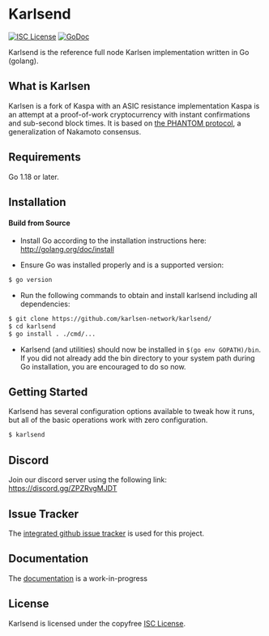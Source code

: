 Karlsend
========

[![ISC License](http://img.shields.io/badge/license-ISC-blue.svg)](https://choosealicense.com/licenses/isc/)
[![GoDoc](https://img.shields.io/badge/godoc-reference-blue.svg)](http://godoc.org/github.com/karlsen-network/karlsend/)

Karlsend is the reference full node Karlsen implementation written in Go (golang).

## What is Karlsen

Karlsen is a fork of Kaspa with an ASIC resistance implementation
Kaspa is an attempt at a proof-of-work cryptocurrency with instant confirmations and sub-second block times. It is based on [the PHANTOM protocol](https://eprint.iacr.org/2018/104.pdf), a generalization of Nakamoto consensus.

## Requirements

Go 1.18 or later.

## Installation

#### Build from Source

- Install Go according to the installation instructions here:
  http://golang.org/doc/install

- Ensure Go was installed properly and is a supported version:

```bash
$ go version
```

- Run the following commands to obtain and install karlsend including all dependencies:

```bash
$ git clone https://github.com/karlsen-network/karlsend/
$ cd karlsend
$ go install . ./cmd/...
```

- Karlsend (and utilities) should now be installed in `$(go env GOPATH)/bin`. If you did
  not already add the bin directory to your system path during Go installation,
  you are encouraged to do so now.


## Getting Started

Karlsend has several configuration options available to tweak how it runs, but all
of the basic operations work with zero configuration.

```bash
$ karlsend
```

## Discord
Join our discord server using the following link: https://discord.gg/ZPZRvgMJDT

## Issue Tracker

The [integrated github issue tracker](https://github.com/karlsen-network/karlsend/issues)
is used for this project.


## Documentation

The [documentation](https://github.com/karlsen-network/docs) is a work-in-progress

## License

Karlsend is licensed under the copyfree [ISC License](https://choosealicense.com/licenses/isc/).
